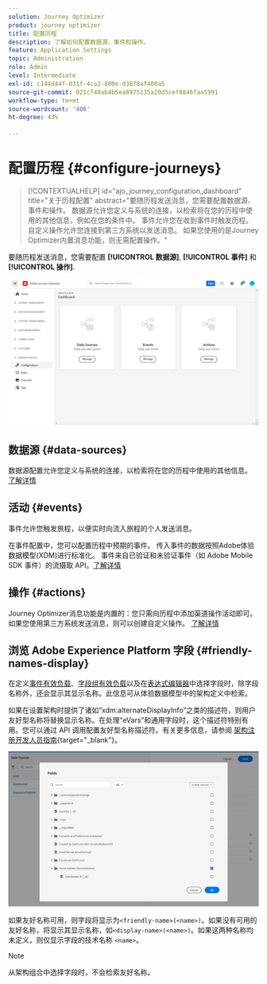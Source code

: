 ```yaml
---
solution: Journey Optimizer
product: journey optimizer
title: 配置历程
description: 了解如何配置数据源、事件和操作。
feature: Application Settings
topic: Administration
role: Admin
level: Intermediate
exl-id: c144d44f-031f-4ca2-800e-d3878af400a5
source-git-commit: 021cf48ab4b5ea8975135a20d5cef8846faa5991
workflow-type: tm+mt
source-wordcount: '406'
ht-degree: 43%

---
```


# 配置历程 {#configure-journeys}

>[!CONTEXTUALHELP]
>id="ajo_journey_configuration_dashboard"
>title="关于历程配置"
>abstract="要随历程发送消息，您需要配置数据源、事件和操作。 数据源允许您定义与系统的连接，以检索将在您的历程中使用的其他信息，例如在您的条件中。 事件允许您在收到事件时触发历程。 自定义操作允许您连接到第三方系统以发送消息。 如果您使用的是Journey Optimizer内置消息功能，则无需配置操作。"

要随历程发送消息，您需要配置 **[!UICONTROL 数据源]**, **[!UICONTROL 事件]** 和 **[!UICONTROL 操作]**.

![](assets/admin-menu.png)

## 数据源 {#data-sources}

数据源配置允许您定义与系统的连接，以检索将在您的历程中使用的其他信息。 [了解详情](../../using/datasource/about-data-sources.md)

## 活动 {#events}

事件允许您触发旅程，以便实时向流入旅程的个人发送消息。

在事件配置中，您可以配置历程中预期的事件。 传入事件的数据按照Adobe体验数据模型(XDM)进行标准化。 事件来自已验证和未验证事件（如 Adobe Mobile SDK 事件）的流摄取 API。[了解详情](../../using/event/about-events.md)

## 操作 {#actions}

Journey Optimizer消息功能是内置的：您只需向历程中添加渠道操作活动即可。 如果您使用第三方系统发送消息，则可以创建自定义操作。 [了解详情](../../using/action/action.md)

## 浏览 Adobe Experience Platform 字段 {#friendly-names-display}

在定义[事件有效负载](../event/about-creating.md#define-the-payload-fields)、[字段组有效负载](../datasource/configure-data-sources.md#define-field-groups)以及在[表达式编辑器](../building-journeys/expression/expressionadvanced.md)中选择字段时，除字段名称外，还会显示其显示名称。此信息可从体验数据模型中的架构定义中检索。

如果在设置架构时提供了诸如“xdm:alternateDisplayInfo”之类的描述符，则用户友好型名称将替换显示名称。在处理“eVars”和通用字段时，这个描述符特别有用。您可以通过 API 调用配置友好型名称描述符。有关更多信息，请参阅 [架构注册开发人员指南](https://experienceleague.adobe.com/docs/experience-platform/xdm/api/getting-started.html?lang=zh-Hans){target=&quot;_blank&quot;}。

![](assets/xdm-from-descriptors.png)

如果友好名称可用，则字段将显示为`<friendly-name>(<name>)`。如果没有可用的友好名称，将显示其显示名称，如`<display-name>(<name>)`。如果这两种名称均未定义，则仅显示字段的技术名称 `<name>`。

>[!NOTE]
>
>从架构组合中选择字段时，不会检索友好名称。
